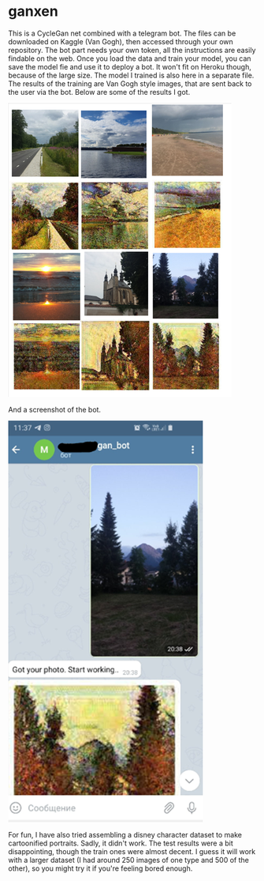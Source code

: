 # ganxen
This is a CycleGan net combined with a telegram bot. The files can be downloaded on Kaggle (Van Gogh), then accessed through your own repository. The bot part needs your own token, all the instructions are easily findable on the web. Once you load the data and train your model, you can save the model fie and use it to deploy a bot. It won't fit on Heroku though, because of the large size. The model I trained is also here in a separate file. The results of the training are Van Gogh style images, that are sent back to the user via the bot. Below are some of the results I got.

![Image 1](изображение_2021-02-07_112347.png)


And a screenshot of the bot.

![Image 2](изображение_2021-02-07_113929.png)


For fun, I have also tried assembling a disney character dataset to make cartoonified portraits. Sadly, it didn't work. The test results were a bit disappointing, though the train ones were almost decent. I guess it will work with a larger dataset (I had around 250 images of one type and 500 of the other), so you might try it if you're feeling bored enough.

